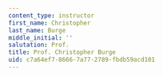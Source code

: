 ```yaml
---
content_type: instructor
first_name: Christopher
last_name: Burge
middle_initial: ''
salutation: Prof.
title: Prof. Christopher Burge
uid: c7a64ef7-8666-7a77-2789-fbdb59acd101
---
```


